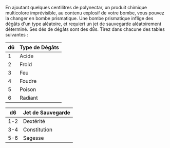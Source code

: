 En ajoutant quelques centilitres de polynectar, un produit chimique multicolore imprévisible, au contenu explosif de votre bombe, vous pouvez la changer en bombe prismatique. Une bombe prismatique inflige des dégâts d'un type aléatoire, et requiert un jet de sauvegarde aléatoirement déterminé. Ses dés de dégâts sont des d8s. Tirez dans chacune des tables suivantes : 

| d6  | Type de Dégâts |
| --- | -------------- |
| 1   | Acide          |
| 2   | Froid          |
| 3   | Feu            |
| 4   | Foudre         |
| 5   | Poison         |
| 6   | Radiant        |

| d6  | Jet de Sauvegarde |
| --- | ----------------- |
| 1-2 | Dextérité         |
| 3-4 | Constitution      |
| 5-6 | Sagesse                  |
